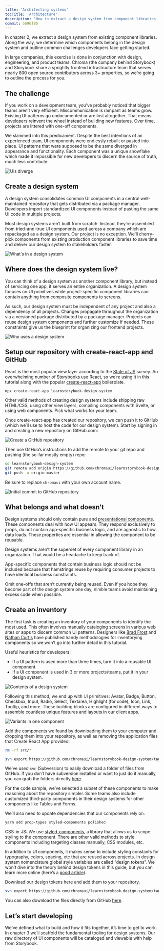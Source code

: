 ```yaml
---
title: 'Architecting systems'
tocTitle: 'Architecture'
description: 'How to extract a design system from component libraries'
commit: b696f85
---
```


In chapter 2, we extract a design system from existing component libraries. Along the way, we determine which components belong in the design system and outline common challenges developers face getting started.

In large companies, this exercise is done in conjunction with design, engineering, and product teams. Chroma (the company behind Storybook) and Storybook share a sprightly frontend infrastructure team that serves nearly 800 open source contributors across 3+ properties, so we’re going to outline the process for you.

## The challenge

If you work on a development team, you’ve probably noticed that bigger teams aren’t very efficient. Miscommunication is rampant as teams grow. Existing UI patterns go undocumented or are lost altogether. That means developers reinvent the wheel instead of building new features. Over time, projects are littered with one-off components.

We slammed into this predicament. Despite the best intentions of an experienced team, UI components were endlessly rebuilt or pasted into place. UI patterns that were supposed to be the same diverged in appearance and functionality. Each component was a unique snowflake which made it impossible for new developers to discern the source of truth, much less contribute.

![UIs diverge](/design-systems-for-developers/design-system-inconsistent-buttons.jpg)

## Create a design system

A design system consolidates common UI components in a central well-maintained repository that gets distributed via a package manager. Developers import standardized UI components instead of pasting the same UI code in multiple projects.

Most design systems aren’t built from scratch. Instead, they’re assembled from tried-and-true UI components used across a company which are repackaged as a design system. Our project is no exception. We’ll cherry-pick components from existing production component libraries to save time and deliver our design system to stakeholders faster.

![What's in a design system](/design-systems-for-developers/design-system-contents.jpg)

## Where does the design system live?

You can think of a design system as another component library, but instead of servicing one app, it serves an entire organization. A design system focuses on UI primitives while project-specific component libraries can contain anything from composite components to screens.

As such, our design system must be independent of any project and also a dependency of all projects. Changes propagate throughout the organization via a versioned package distributed by a package manager. Projects can reuse design system components and further customize if needed. These constraints give us the blueprint for organizing our frontend projects.

![Who uses a design system](/design-systems-for-developers/design-system-consumers.jpg)

## Setup our repository with create-react-app and GitHub

React is the most popular view layer according to the [State of JS](https://stateofjs.com/) survey. An overwhelming number of Storybooks use React, so we’re using it in this tutorial along with the popular [create-react-app](https://github.com/facebook/create-react-app) boilerplate.

```bash
npx create-react-app learnstorybook-design-system
```

<div class="aside">Other valid methods of creating design systems include shipping raw HTML/CSS, using other view layers, compiling components with Svelte, or using web components. Pick what works for your team.</div>

Once create-react-app has created our repository, we can push it to GitHub (which we’ll use to host the code for our design system). Start by signing in and creating a new repository on GitHub.com:

![Create a GitHub repository](/design-systems-for-developers/create-github-repository.png)

Then use GitHub’s instructions to add the remote to your git repo and pushing (the so-far mostly empty) repo:

```bash
cd learnstorybook-design-system
git remote add origin https://github.com/chromaui/learnstorybook-design-system.git
git push -u origin master
```

Be sure to replace `chromaui` with your own account name.

![Initial commit to GitHub repository](/design-systems-for-developers/created-github-repository.png)

## What belongs and what doesn’t

Design systems should only contain pure and [presentational components](https://medium.com/@dan_abramov/smart-and-dumb-components-7ca2f9a7c7d0). These components deal with how UI appears. They respond exclusively to props, do not contain app-specific business logic, and are agnostic to how data loads. These properties are essential in allowing the component to be reusable.

Design systems aren’t the superset of every component library in an organization. That would be a headache to keep track of.

App-specific components that contain business logic should not be included because that hamstrings reuse by requiring consumer projects to have identical business constraints.

Omit one-offs that aren’t currently being reused. Even if you hope they become part of the design system one day, nimble teams avoid maintaining excess code when possible.

## Create an inventory

The first task is creating an inventory of your components to identify the most used. This often involves manually cataloging screens in various web sites or apps to discern common UI patterns. Designers like [Brad Frost](http://bradfrost.com/blog/post/interface-inventory/) and [Nathan Curtis](https://medium.com/eightshapes-llc/the-component-cut-up-workshop-1378ae110517) have published handy methodologies for inventorying components so we won’t go into further detail in this tutorial.

Useful heuristics for developers:

- If a UI pattern is used more than three times, turn it into a reusable UI component.
- If a UI component is used in 3 or more projects/teams, put it in your design system.

![Contents of a design system](/design-systems-for-developers/design-system-grid.png)

Following this method, we end up with UI primitives: Avatar, Badge, Button, Checkbox, Input, Radio, Select, Textarea, Highlight (for code), Icon, Link, Tooltip, and more. These building blocks are configured in different ways to assemble countless unique features and layouts in our client apps.

![Variants in one component](/design-systems-for-developers/design-system-consolidate-into-one-button.jpg)

Add the components we found by downloading them to your computer and dropping them into your repository, as well as removing the application files that Create React App provided:

```bash
rm -rf src/*

svn export https://github.com/chromaui/learnstorybook-design-system/tags/download-1/src
```

<div class="aside">
<p>We’ve used <code>svn</code> (Subversion) to easily download a folder of files from GitHub. If you don’t have subversion installed or want to just do it manually, you can grab the folders directly <a href="https://github.com/chromaui/learnstorybook-design-system/tree/download-1/src">here</a>.</p>

<p>
For the code sample, we’ve selected a subset of these components to make reasoning about the repository simpler. Some teams also include customized third-party components in their design systems for other components like Tables and Forms.</p></div>

We’ll also need to update dependencies that our components rely on.

```bash
yarn add prop-types styled-components polished
```

<div class="aside">CSS-in-JS: We use <a href="https://www.styled-components.com">styled-components</a>, a library that allows us to scope styling to the component. There are other valid methods to style components including targeting classes manually, CSS modules, etc.</div>

In addition to UI components, it makes sense to include styling constants for typography, colors, spacing, etc that are reused across projects. In design system nomenclature global style variables are called “design tokens”. We won’t dive into the theory behind design tokens in this guide, but you can learn more online (here’s a [good article](https://medium.com/eightshapes-llc/tokens-in-design-systems-25dd82d58421)).

Download our design tokens here and add them to your repository.

```bash
svn export https://github.com/chromaui/learnstorybook-design-system/tags/download-2/src/shared src/shared
```

<div class="aside">
<p>You can also download the files directly from GitHub <a href="https://github.com/chromaui/learnstorybook-design-system/tree/download-2/src/shared">here</a>.</p>
</div>

## Let’s start developing

We’ve defined what to build and how it fits together, it’s time to get to work. In chapter 3 we’ll scaffold the fundamental tooling for design systems. Our raw directory of UI components will be cataloged and viewable with help from Storybook.

